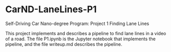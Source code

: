 # CarND-LaneLines-P1
Self-Driving Car Nano-degree Program: Project 1 Finding Lane Lines

This project implements and describes a pipeline to find lane lines in a video of a road. The file P1.ipynb is the Jupyter notebook that implements the pipeline, and the file writeup.md describes the pipeline.
